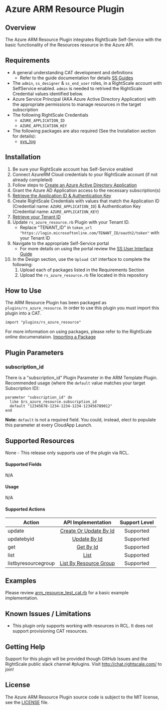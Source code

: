 # Azure ARM Resource Plugin

## Overview

The Azure ARM Resource Plugin integrates RightScale Self-Service with the basic functionality of the Resources resource in the Azure API. 

## Requirements

- A general understanding CAT development and definitions
  - Refer to the guide documentation for details [SS Guides](http://docs.rightscale.com/ss/guides/)
- The `admin`, `ss_designer` & `ss_end_user` roles, in a RightScale account with SelfService enabled.  `admin` is needed to retrived the RightScale Credential values identified below.
- Azure Service Principal (AKA Azure Active Directory Application) with the appropriate permissions to manage resources in the target subscription
- The following RightScale Credentials
  - `AZURE_APPLICATION_ID`
  - `AZURE_APPLICATION_KEY`
- The following packages are also required (See the Installation section for details):
  - [sys_log](../../libraries/sys_log.rb)


## Installation

1. Be sure your RightScale account has Self-Service enabled
1. Connect AzureRM Cloud credentials to your RightScale account (if not already completed)
1. Follow steps to [Create an Azure Active Directory Application](https://docs.microsoft.com/en-us/azure/azure-resource-manager/resource-group-create-service-principal-portal#create-an-azure-active-directory-application)
1. Grant the Azure AD Application access to the necessary subscription(s)
1. [Retrieve the Application ID & Authentication Key](https://docs.microsoft.com/en-us/azure/azure-resource-manager/resource-group-create-service-principal-portal#get-application-id-and-authentication-key)
1. Create RightScale Credentials with values that match the Application ID (Credential name: `AZURE_APPLICATION_ID`) & Authentication Key (Credential name: `AZURE_APPLICATION_KEY`)
1. [Retrieve your Tenant ID](https://docs.microsoft.com/en-us/azure/azure-resource-manager/resource-group-create-service-principal-portal#get-tenant-id)
1. Update `rs_azure_resource.rb` Plugin with your Tenant ID. 
   - Replace "TENANT_ID" in `token_url "https://login.microsoftonline.com/TENANT_ID/oauth2/token"` with your Tenant ID
1. Navigate to the appropriate Self-Service portal
   - For more details on using the portal review the [SS User Interface Guide](http://docs.rightscale.com/ss/guides/ss_user_interface_guide.html)
1. In the Design section, use the `Upload CAT` interface to complete the following:
   1. Upload each of packages listed in the Requirements Section
   1. Upload the `rs_azure_resource.rb` file located in this repository
 
## How to Use

The ARM Resource Plugin has been packaged as `plugins/rs_azure_resource`. In order to use this plugin you must import this plugin into a CAT.

```
import "plugins/rs_azure_resource"
```

For more information on using packages, please refer to the RightScale online documenataion. [Importing a Package](http://docs.rightscale.com/ss/guides/ss_packaging_cats.html#importing-a-package)

## Plugin Parameters

### subscription_id

There is a "subscription_id" Plugin Parameter in the ARM Template Plugin.  Recommended usage (where the `default` value matches your target Subscription ID):

```
parameter "subscription_id" do
  like $rs_azure_resource.subscription_id
  default "12345678-1234-1234-1234-123456789012"
end
```

**Note:** `default` is not a required field.  You could, instead, elect to populate this parameter at every CloudApp Launch.

## Supported Resources

None - This release only supports use of the plugin via RCL.

#### Supported Fields

N/A

#### Usage

N/A

#### Supported Actions

| Action | API Implementation | Support Level |
|--------------|:----:|:-------------:|
| update | [Create Or Update By Id](https://docs.microsoft.com/en-us/rest/api/resources/resources/createorupdatebyid) | Supported |
| updatebyid | [Update By Id](https://docs.microsoft.com/en-us/rest/api/resources/resources/updatebyid) | Supported |
| get | [Get By Id](https://docs.microsoft.com/en-us/rest/api/resources/resources/getbyid) | Supported |
| list | [List](https://docs.microsoft.com/en-us/rest/api/resources/resources/list) | Supported |
| listbyresourcegroup | [List By Resource Group](https://docs.microsoft.com/en-us/rest/api/resources/resources/listbyresourcegroup) | Supported |


## Examples

Please review [arm_resource_test_cat.rb](./arm_resource_test_cat.rb) for a basic example implementation.
	
## Known Issues / Limitations

- This plugin only supports working with resources in RCL. It does not support provisioning CAT resources.

## Getting Help

Support for this plugin will be provided though GitHub Issues and the RightScale public slack channel #plugins.
Visit <http://chat.rightscale.com/> to join!

## License

The Azure ARM Resource Plugin source code is subject to the MIT license, see the [LICENSE](../../LICENSE) file.



